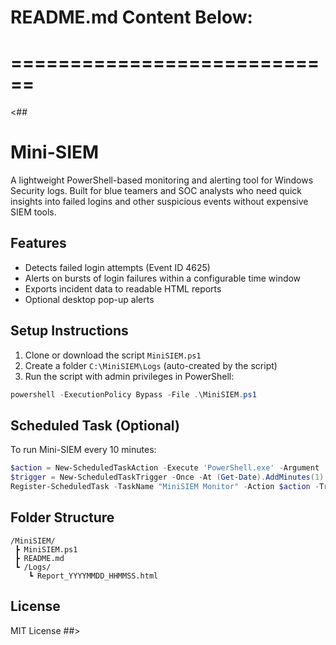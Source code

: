 # README.md Content Below:
# ============================

<##
# Mini-SIEM
A lightweight PowerShell-based monitoring and alerting tool for Windows Security logs. Built for blue teamers and SOC analysts who need quick insights into failed logins and other suspicious events without expensive SIEM tools.

## Features
- Detects failed login attempts (Event ID 4625)
- Alerts on bursts of login failures within a configurable time window
- Exports incident data to readable HTML reports
- Optional desktop pop-up alerts

## Setup Instructions
1. Clone or download the script `MiniSIEM.ps1`
2. Create a folder `C:\MiniSIEM\Logs` (auto-created by the script)
3. Run the script with admin privileges in PowerShell:
```powershell
powershell -ExecutionPolicy Bypass -File .\MiniSIEM.ps1
```

## Scheduled Task (Optional)
To run Mini-SIEM every 10 minutes:
```powershell
$action = New-ScheduledTaskAction -Execute 'PowerShell.exe' -Argument '-ExecutionPolicy Bypass -File "C:\MiniSIEM\MiniSIEM.ps1"'
$trigger = New-ScheduledTaskTrigger -Once -At (Get-Date).AddMinutes(1) -RepetitionInterval (New-TimeSpan -Minutes 10) -RepetitionDuration ([TimeSpan]::MaxValue)
Register-ScheduledTask -TaskName "MiniSIEM Monitor" -Action $action -Trigger $trigger -RunLevel Highest -User 'SYSTEM'
```

## Folder Structure
```
/MiniSIEM/
 ┣ MiniSIEM.ps1
 ┣ README.md
 ┗ /Logs/
    ┗ Report_YYYYMMDD_HHMMSS.html
```

## License
MIT License
##>